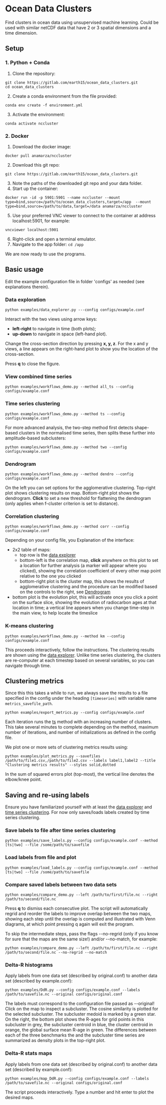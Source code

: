
# Ocean Data Clusters

Find clusters in ocean data using unsupervised machine learning. Could be used with similar netCDF data that have 2 or 3 spatial dimensions and a time dimension.

## Setup
### 1. Python + Conda

1. Clone the repository:
```
git clone https://gitlab.com/earth15/ocean_data_clusters.git
cd ocean_data_clusters
```
2. Create a conda environment from the file provided:
```
conda env create -f environment.yml
```
3. Activate the environment:
```
conda activate nccluster
```
### 2. Docker
1. Download the docker image:
```
docker pull anamarza/nccluster
```
2. Download this git repo:
```
git clone https://gitlab.com/earth15/ocean_data_clusters.git
```

3. Note the paths of the downloaded git repo and your data folder.
4. Start up the container:
```
docker run -id -p 5901:5901 --name nccluster --mount type=bind,source=/path/to/ocean_data_clusters,target=/app  --mount type=bind,source=/path/to/data,target=/data anamarza/nccluster
```
5. Use your preferred VNC viewer to connect to the container at address localhost:5901, for example:
```
vncviewer localhost:5901
```
6. Right-click and open a terminal emulator.
7. Navigate to the app folder: ```cd /app```

We are now ready to use the programs.

## Basic usage
Edit the example configuration file in folder 'configs' as needed (see explanations therein). 

### Data exploration
```
python examples/data_explorer.py ---config configs/example.conf
```
Interact with the two views using arrow keys:
- **left-right** to navigate in time (both plots);
- **up-down** to navigate in space (left-hand plot).

Change the cross-section direction by pressing **x, y, z**. For the x and y views, a line appears on the right-hand plot to show you the location of the cross-section.

Press **q** to close the figure.

### View combined time series
```
python examples/workflows_demo.py --method all_ts --config configs/example.conf
```

### Time series clustering
```
python examples/workflows_demo.py --method ts --config configs/example.conf
```
For more advanced analysis, the two-step method first detects shape-based clusters in the normalised time series, then splits these further into amplitude-based subclusters:
```
python examples/workflows_demo.py --method two --config configs/example.conf
```
### Dendrogram
```
python examples/workflows_demo.py --method dendro --config configs/example.conf
```
On the left you can set options for the agglomerative clustering.
Top-right plot shows clustering results on map.
Bottom-right plot shows the dendrogram. **Click** to set a new threshold for flattening the dendrogram (only applies when f-cluster criterion is set to distance).

### Correlation clustering
```
python examples/workflows_demo.py --method corr --config configs/example.conf
```
Depending on your config file, you
Explanation of the interface:

- 2x2 table of maps:
	+ top row is the [data explorer](#data-exploration)
	+ bottom-left  is the correlation map, **click** anywhere on this plot to set a location for further analysis (a marker will appear where you clicked), showing the correlation coefficient of every other map point relative to the one you clicked
	+ bottom-right plot is the cluster map, this shows the results of agglomerative clustering and the procedure can be modified based on the controls to the right, see [Dendrogram](#dendrogram)
- bottom plot is the evolution plot, this will activate once you click a point on the surface slice, showing the evolution of radiocarbon ages at that location in time; a vertical line appears when you change time-step in the main view, to help locate the timeslice

### K-means clustering
```
python examples/workflows_demo.py --method km --config configs/example.conf
```
This proceeds interactively, follow the instructions. The clustering results are shown using the [data explorer](#data-exploration). Unlike time series clustering, the clusters are re-computer at each timestep based on several variables, so you can navigate through time.

## Clustering metrics
Since this this takes a while to run, we always save the results to a file specified in the config under the heading ```[timeseries]``` with variable name ```metrics_savefile_path```.
```
python examples/export_metrics.py --config configs/example.conf
```
Each iteration runs the [ts](#time-series-clustering) method with an increasing number of clusters. This take several minutes to complete depending on the method, maximum number of iterations, and number of initializations as defined in the config file.

We plot one or more sets of clustering metrics results using:
```
python examples/plot_metrics.py --savefiles /path/to/file1.csv,/path/to/file2.csv --labels label1,label2 --title "Clustering metrics results" --styles solid,dotted
```

In the sum of squared errors plot (top-most), the vertical line denotes the elbow/knee point.

## Saving and re-using labels
Ensure you have familiarized yourself with at least the [data explorer](#data-exploration) and [time series clustering](#time-series-clustering). For now only saves/loads labels created by time series clustering.

### Save labels to file after time series clustering
```
python examples/save_labels.py --config configs/example.conf --method [ts|two] --file /some/path/to/savefile
```
### Load labels from file and plot
```
python examples/load_labels.py --config configs/example.conf --method [ts|two] --file /some/path/to/savefile
```
### Compare saved labels between two data sets
```
python examples/compare_demo.py --left /path/to/first/file.nc --right /path/to/second/file.nc
```
Press **q** to dismiss each consecutive plot. The script will automatically regrid and reorder the labels to improve overlap between the two maps, showing each step until the overlap is computed and illustrated with Venn diagrams, at which point pressing q again will exit the program.

To skip the intermediate steps, pass the flags --no-regrid (only if you know for sure that the maps are the same size!) and/or --no-match, for example:
```
python examples/compare_demo.py --left /path/to/first/file.nc --right /path/to/second/file.nc --no-regrid --no-match
```
### Delta-R histograms
Apply labels from one data set (described by original.conf) to another data set (described by example.conf):
```
python examples/DdR.py --config configs/example.conf --labels /path/to/savefile.nc --original configs/original.conf

```
The labels must correspond to the configuration file passed as --original!
Click on the map to inspect a subcluster. The cosine similarity is plotted for the selected subcluster. The subcluster medoid is marked by a green star. On the right, the bottom plot shows the R-ages for grid points in this subcluster in grey, the subcluster centroid in blue, the cluster centroid in orange, the global surface mean R-age in green. The differences between each of the three benchmarks the and the subcluster time series are summarized as density plots in the top-right plot.

### Delta-R stats maps
Apply labels from one data set (described by original.conf) to another data set (described by example.conf):
```
python examples/map_DdR.py --config configs/example.conf --labels /path/to/savefile.nc --original configs/original.conf

```
The script proceeds interactively. Type a number and hit enter to plot the desired maps.